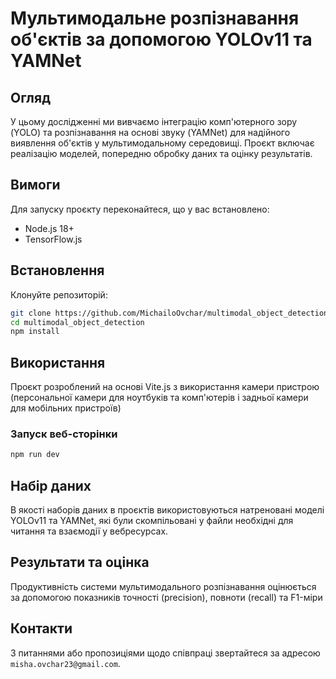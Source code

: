 # Мультимодальне розпізнавання об'єктів за допомогою YOLOv11 та YAMNet

## Огляд

У цьому дослідженні ми вивчаємо інтеграцію комп'ютерного зору (YOLO) та розпізнавання на основі звуку (YAMNet) для надійного виявлення об'єктів у мультимодальному середовищі. Проєкт включає реалізацію моделей, попередню обробку даних та оцінку результатів.

## Вимоги

Для запуску проєкту переконайтеся, що у вас встановлено:
- Node.js 18+
- TensorFlow.js

## Встановлення

Клонуйте репозиторій:

```bash
git clone https://github.com/MichailoOvchar/multimodal_object_detection
cd multimodal_object_detection
npm install
```

## Використання

Проєкт розроблений на основі Vite.js з використання камери пристрою (персональної камери для ноутбуків та комп'ютерів і задньої камери для мобільних пристроїв)

### Запуск веб-сторінки

```bash
npm run dev
```

## Набір даних

В якості наборів даних в проєктів використовуються натреновані моделі YOLOv11 та YAMNet, які були скомпільовані у файли необхідні для читання та взаємодії у вебресурсах.

## Результати та оцінка

Продуктивність системи мультимодального розпізнавання оцінюється за допомогою показників точності (precision), повноти (recall) та F1-міри

## Контакти

З питаннями або пропозиціями щодо співпраці звертайтеся за адресою `misha.ovchar23@gmail.com`.
